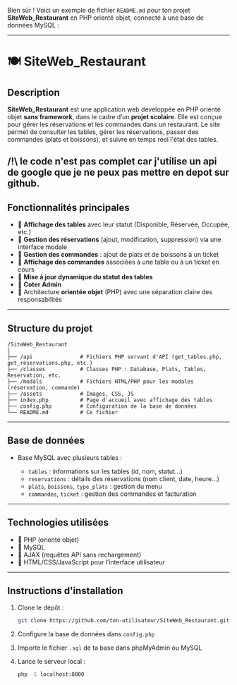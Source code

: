 Bien sûr ! Voici un exemple de fichier `README.md` pour ton projet **SiteWeb\_Restaurant** en PHP orienté objet, connecté à une base de données MySQL :

---

# 🍽️ SiteWeb\_Restaurant

## Description

**SiteWeb\_Restaurant** est une application web développée en PHP orienté objet **sans framework**, dans le cadre d’un **projet scolaire**. Elle est conçue pour gérer les réservations et les commandes dans un restaurant. Le site permet de consulter les tables, gérer les réservations, passer des commandes (plats et boissons), et suivre en temps réel l'état des tables.

/!\ le code n'est pas complet car j'utilise un api de google que je ne peux pas mettre en depot sur github.
---

## Fonctionnalités principales

* 🔎 **Affichage des tables** avec leur statut (Disponible, Réservée, Occupée, etc.)
* 📅 **Gestion des réservations** (ajout, modification, suppression) via une interface modale
* 🥗 **Gestion des commandes** : ajout de plats et de boissons à un ticket
* 🧾 **Affichage des commandes** associées à une table ou à un ticket en cours
* 🔄 **Mise à jour dynamique du statut des tables**
* 🔄 **Coter Admin**
* 🧩 Architecture **orientée objet** (PHP) avec une séparation claire des responsabilités

---

## Structure du projet

```
/SiteWeb_Restaurant
│
├── /api               # Fichiers PHP servant d'API (get_tables.php, get_reservations.php, etc.)
├── /classes           # Classes PHP : Database, Plats, Tables, Reservation, etc.
├── /modals            # Fichiers HTML/PHP pour les modales (réservation, commande)
├── /assets            # Images, CSS, JS
├── index.php          # Page d'accueil avec affichage des tables
├── config.php         # Configuration de la base de données
└── README.md          # Ce fichier
```

---

## Base de données

* Base MySQL avec plusieurs tables :

  * `tables` : informations sur les tables (id, nom, statut…)
  * `reservations` : détails des réservations (nom client, date, heure…)
  * `plats`, `boissons`, `type_plats` : gestion du menu
  * `commandes`, `ticket` : gestion des commandes et facturation

---

## Technologies utilisées

* 🐘 PHP (orienté objet)
* 🐬 MySQL
* 🧠 AJAX (requêtes API sans rechargement)
* 💅 HTML/CSS/JavaScript pour l’interface utilisateur

---

## Instructions d'installation

1. Clone le dépôt :

   ```bash
   git clone https://github.com/ton-utilisateur/SiteWeb_Restaurant.git
   ```

2. Configure la base de données dans `config.php`

3. Importe le fichier `.sql` de ta base dans phpMyAdmin ou MySQL

4. Lance le serveur local :

   ```bash
   php -S localhost:8000
   ```

